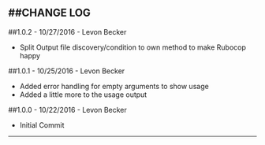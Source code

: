 ##CHANGE LOG
---

##1.0.2 - 10/27/2016 - Levon Becker
* Split Output file discovery/condition to own method to make Rubocop happy

##1.0.1 - 10/25/2016 - Levon Becker
* Added error handling for empty arguments to show usage
* Added a little more to the usage output

##1.0.0 - 10/22/2016 - Levon Becker
* Initial Commit

- - -